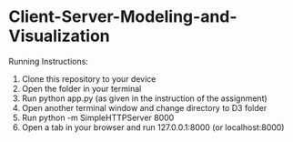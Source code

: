 # Client-Server-Modeling-and-Visualization

Running Instructions:
1. Clone this repository to your device
2. Open the folder in your terminal
3. Run python app.py (as given in the instruction of the assignment)
4. Open another terminal window and change directory to D3 folder 
5. Run python -m SimpleHTTPServer 8000 
6. Open a tab in your browser and run 127.0.0.1:8000 (or localhost:8000)


